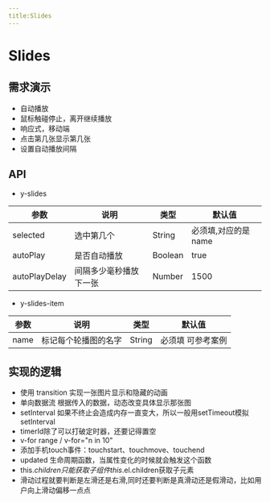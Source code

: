 ```yaml
---
title:Slides
---
```


# Slides

## 需求演示

- 自动播放
- 鼠标触碰停止，离开继续播放
- 响应式，移动端
- 点击第几张显示第几张
- 设置自动播放间隔

<ClientOnly>
   <slides-demo></slides-demo>
</ClientOnly>

## API

- y-slides

| 参数   | 说明   | 类型  | 默认值 |
| -------- | -------- | ------- | ------ |
| selected  | 选中第几个 | String  | 必须填,对应的是name  |
| autoPlay     | 是否自动播放 | Boolean  | true     |
| autoPlayDelay | 间隔多少毫秒播放下一张 | Number | 1500  |

- y-slides-item

| 参数   | 说明   | 类型  | 默认值 |
| -------- | -------- | ------- | ------ |
| name | 标记每个轮播图的名字 | String | 必须填 可参考案例  |


## 实现的逻辑

- 使用 transition 实现一张图片显示和隐藏的动画
- 单向数据流 根据传入的数据，动态改变具体显示那张图
- setInterval 如果不终止会造成内存一直变大，所以一般用setTimeout模拟setInterval
- timerId除了可以打破定时器，还要记得置空
- v-for range / v-for="n in 10"
- 添加手机touch事件：touchstart、touchmove、touchend
- updated 生命周期函数，当属性变化的时候就会触发这个函数
- this.$children 只能获取子组件  this.$el.children获取子元素
- 滑动过程就要判断是左滑还是右滑,同时还要判断是真滑动还是假滑动，比如用户向上滑动偏移一点点
